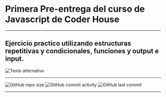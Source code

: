 # Primera Pre-entrega del curso de Javascript de Coder House

----

## Ejercicio practico utilizando estructuras repetitivas y condicionales, funciones y output e input. 

![Texto alternativo](https://github.com/eliasescalante/pre_entrega_1_js/blob/main/img/Capture.JPG)

----

![GitHub repo size](https://img.shields.io/github/repo-size/eliasescalante/practica_Basica_con_js
)
![GitHub commit activity](https://img.shields.io/github/commit-activity/m/eliasescalante/practica_Basica_con_js
)
![GitHub last commit](https://img.shields.io/github/last-commit/eliasescalante/practica_Basica_con_js
)

----
